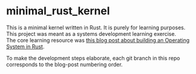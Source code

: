# minimal_rust_kernel
This is a minimal kernel written in Rust. It is purely for learning purposes.\
This project was meant as a systems development learning exercise.\
The core learning resource was [this blog post about building an Operating System in Rust](https://os.phil-opp.com/).

To make the development steps elaborate, each git branch in this repo corresponds to the blog-post numbering order.

